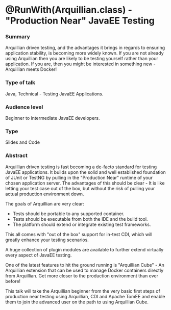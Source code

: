 # @RunWith(Arquillian.class) - "Production Near" JavaEE Testing

### Summary 
Arquillian driven testing, and the advantages it brings in regards to ensuring application stability, is becoming more widely known. If you are not already using Arquillian then you are likely to be testing yourself rather than your application. If you are, then you might be interested in something new - Arquillian meets Docker!

### Type of talk 
Java, Technical - Testing JavaEE Applications.

### Audience level
Beginner to intermediate JavaEE developers.

### Type
Slides and Code

### Abstract
Arquillian driven testing is fast becoming a de-facto standard for testing JavaEE applications. It builds upon the solid and well established foundation of JUnit or TestNG by pulling in the "Production Near" runtime of your chosen application server. The advantages of this should be clear - It is like letting your test case out of the box, but without the risk of pulling your actual production environment down.

The goals of Arquillian are very clear:

 - Tests should be portable to any supported container.
 - Tests should be executable from both the IDE and the build tool.
 - The platform should extend or integrate existing test frameworks.

This all comes with "out of the box" support for in-test CDI, which will greatly enhance your testing scenarios.

A huge collection of plugin modules are available to further extend virtually every aspect of JavaEE testing.

One of the latest features to hit the ground running is "Arquillian Cube" - An Arquillian extension that can be used to manage Docker containers directly from Arquillian. Get more closer to the production environment than ever before!

This talk will take the Arquillian beginner from the very basic first steps of production near testing using Arquillian, CDI and Apache TomEE and enable them to join the advanced user on the path to using Arquillian Cube.
